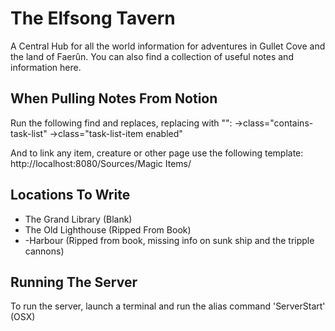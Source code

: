 # The Elfsong Tavern

A Central Hub for all the world information for adventures in Gullet Cove and the land of Faerûn. You can also find a collection of useful notes and information here.

## When Pulling Notes From Notion

Run the following find and replaces, replacing with "":
->class="contains-task-list"
->class="task-list-item enabled"

And to link any item, creature or other page use the following template:
http://localhost:8080/Sources/Magic Items/

## Locations To Write

- The Grand Library (Blank)
- The Old Lighthouse (Ripped From Book)
- -Harbour (Ripped from book, missing info on sunk ship and the tripple cannons)

## Running The Server

To run the server, launch a terminal and run the alias command 'ServerStart' (OSX)
